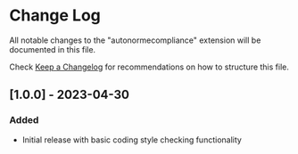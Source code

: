 # Change Log

All notable changes to the "autonormecompliance" extension will be documented in this file.

Check [Keep a Changelog](http://keepachangelog.com/) for recommendations on how to structure this file.

## [1.0.0] - 2023-04-30

### Added

- Initial release with basic coding style checking functionality
